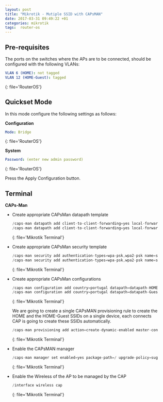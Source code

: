 ```yaml
---
layout: post
title: "Mikrotik - Mutiple SSID with CAPsMAN"
date: 2017-03-31 09:49:22 +01
categories: mikrotik
tags:  router-os
---
```


## Pre-requisites
The ports on the switches where the APs are to be connected, should be configured with the following VLANs:

```yml
VLAN 6 (HOME): not tagged
VLAN 12 (HOME-Guest): tagged
```
{: file='RouterOS'}

## Quickset Mode
In this mode configure the following settings as follows:

**Configuration**

```yml
Mode: Bridge
```
{: file='RouterOS'}

**System**

```yml
Password: (enter new admin password)
```
{: file='RouterOS'}

Press the Apply Configuration button.

## Terminal

**CAPs-Man**

- Create appropriate CAPsMan datapath template

    ```c
    /caps-man datapath add client-to-client-forwarding=yes local-forwarding=yes name=datapath-HOME vlan-id=6 vlan-mode=no-tag
    /caps-man datapath add client-to-client-forwarding=yes local-forwarding=yes name=datapath-Guest vlan-id=12 vlan-mode=use-tag
    ```
    {: file='Mikrotik Terminal'}

- Create appropriate CAPsMan security template
  
    ```c
    /caps-man security add authentication-types=wpa-psk,wpa2-psk name=security-HOME passphrase=h0m3w1f1
    /caps-man security add authentication-types=wpa-psk,wpa2-psk name=security-Guest passphrase=home-guest
    ```
    {: file='Mikrotik Terminal'}

- Create appropriate CAPsMan configurations
  
    ```c
    /caps-man configuration add country=portugal datapath=datapath-HOME name=config-HOME security=security-HOME ssid=HOME 
    /caps-man configuration add country=portugal datapath=datapath-Guest name=config-Guest security=security-Guest ssid=HOME-Guest
    ```
    {: file='Mikrotik Terminal'}

    We are going to create a single CAPsMAN provisioning rule to create the HOME and the HOME-Guest SSIDs on a single device, each connects CAP is going to create these SSIDs automatically.

    ```c
    /caps-man provisioning add action=create-dynamic-enabled master-configuration=config-HOME slave-configurations=config-Guest
    ```
    {: file='Mikrotik Terminal'}

- Enable the CAPsMAN manager

    ```c
    /caps-man manager set enabled=yes package-path=/ upgrade-policy=suggest-same-version
    ```
    {: file='Mikrotik Terminal'}

- Enable the Wireless of the AP to be managed by the CAP

    ```c
    /interface wireless cap
    ```
    {: file='Mikrotik Terminal'}